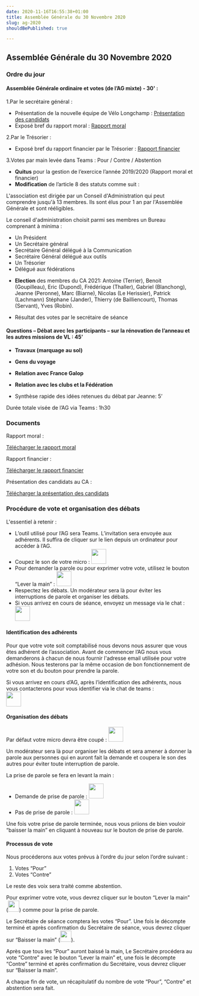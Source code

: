 ```yaml
---
date: 2020-11-16T16:55:38+01:00
title: Assemblée Générale du 30 Novembre 2020
slug: ag-2020
shouldBePublished: true

---
```

## Assemblée Générale du 30 Novembre 2020

### **Ordre du jour**

#### **Assemblée Générale ordinaire et votes (de l’AG mixte) - 30' :**

1.Par le secrétaire général :

  * Présentation de la nouvelle équipe de Vélo Longchamp : [Présentation des candidats](#docs)
  * Exposé bref du rapport moral : [Rapport moral](#docs)

2.Par le Trésorier : 

  * Exposé bref du rapport financier par le Trésorier : [Rapport financier](#docs)

3.Votes par main levée dans Teams : Pour / Contre / Abstention

  * **Quitus** pour la gestion de l’exercice l’année 2019/2020 (Rapport moral et financier)
  * **Modification** de l’article 8 des statuts comme suit : 

<div class="article8">
  <p>L'association est dirigée par un Conseil d'Administration qui peut comprendre jusqu'à 13 membres. Ils sont élus pour 1 an par l'Assemblée Générale et sont rééligibles.</p>
  <p>Le conseil d'administration choisit parmi ses membres un Bureau comprenant à minima :</p>
  <ul>
    <li>Un Président</li>
    <li>Un Secrétaire général</li>
    <li>Secrétaire Général délégué à la Communication</li>
    <li>Secrétaire Général délégué aux outils</li>
    <li>Un Trésorier</li>
    <li>Délégué aux fédérations</li>
  </ul>
  
</div>



  * **Election** des membres du CA 2021: Antoine (Terrier), Benoit (Goupilleau), Eric (Dupond), Frédérique (Thaller), Gabriel (Blanchong), Jeanne (Peronne), Marc (Biarne), Nicolas (Le Herissier), Patrick (Lachmann) Stéphane (Jander), Thierry (de Bailliencourt), Thomas (Servant), Yves (Robin).

  * Résultat des votes par le secrétaire de séance

#### **Questions – Débat avec les participants – sur la rénovation de l’anneau et les autres missions de VL : 45’**

  * **Travaux (marquage au sol)**
  * **Gens du voyage**
  * **Relation avec France Galop**
  * **Relation avec les clubs et la Fédération**

  * Synthèse rapide des idées retenues du débat par Jeanne: 5’

Durée totale visée de l’AG via Teams : 1h30 
<div id="docs"></div>

### **Documents**

Rapport moral :

<a class="downloadButton" href="/AG01_RapportMoral.pdf" download>Télécharger le rapport moral</a>

Rapport financier :

<a class="downloadButton" href="/AG01_RapportFinancier.pdf" download>Télécharger le rapport financier</a>

Présentation des candidats au CA :

<a class="downloadButton" href="/AG01_CandidatsCA.pdf" download>Télécharger la présentation des candidats</a>

### **Procédure de vote et organisation des débats**

L'essentiel à retenir :

* L’outil utilisé pour l’AG sera Teams. L’invitation sera envoyée aux adhérents. Il suffira de cliquer sur le lien depuis un ordinateur pour accéder à l’AG.
* Coupez le son de votre micro : <img width="40px" src="/media/micOff.png"/>
* Pour demander la parole ou pour exprimer votre vote, utilisez le bouton “Lever la main” : <img width="40px" src="/media/hand.png"/>
* Respectez les débats. Un modérateur sera là pour éviter les interruptions de parole et organiser les débats.
* Si vous arrivez en cours de séance, envoyez un message via le chat : <img width="40px" src="/media/chat.png"/>

#### **Identification des adhérents**

Pour que votre vote soit comptabilisé nous devons nous assurer que vous êtes adhérent de l’association. Avant de commencer l’AG nous vous demanderons à chacun de nous fournir l'adresse email utilisée pour votre adhésion. Nous testerons par la même occasion de bon fonctionnement de votre son et du bouton pour prendre la parole.

Si vous arrivez en cours d’AG, après l’identification des adhérents, nous vous contacterons pour vous identifier via le chat de teams : </br>
<img width="40px" src="/media/chat.png"/>

#### **Organisation des débats**

Par défaut votre micro devra être coupé : <img width="40px" src="/media/micOff.png"/>

Un modérateur sera là pour organiser les débats et sera amener à donner la parole aux personnes qui en auront fait la demande et coupera le son des autres pour éviter toute interruption de parole.

La prise de parole se fera en levant la main :

* Demande de prise de parole : <img width="40px" src="/media/handUp.png"/>
* Pas de prise de parole : <img width="40px" src="/media/hand.png"/>

Une fois votre prise de parole terminée, nous vous priions de bien vouloir “baisser la main” en cliquant à nouveau sur le bouton de prise de parole.

#### **Processus de vote**

Nous procéderons aux votes prévus à l’ordre du jour selon l’ordre suivant :

1. Votes “Pour”
2. Votes “Contre”

Le reste des voix sera traité comme abstention.

Pour exprimer votre vote, vous devrez cliquer sur le bouton “Lever la main” (<img width="30px" src="/media/handUp.png"/>) comme pour la prise de parole.

Le Secrétaire de séance comptera les votes “Pour”. Une fois le décompte terminé et après confirmation du Secrétaire de séance, vous devrez cliquer sur “Baisser la main” (<img width="30px" src="/media/hand.png"/>).

Après que tous les “Pour” auront baissé la main, Le Secrétaire procédera au vote “Contre” avec le bouton “Lever la main” et, une fois le décompte “Contre” terminé et après confirmation du Secrétaire, vous devrez cliquer sur “Baisser la main”.

A chaque fin de vote, un récapitulatif du nombre de vote “Pour”, “Contre” et abstention sera fait.